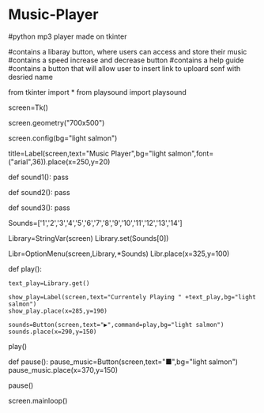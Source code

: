 # Music-Player

#python mp3 player made on tkinter

#contains a libaray button, where users can access and store their music
#contains a speed increase and decrease button
#contains a help guide
#contains a button that will allow user to insert link to uploard sonf with desried name

from tkinter import *
from playsound import playsound 

screen=Tk()

screen.geometry("700x500")

screen.config(bg="light salmon")

title=Label(screen,text="Music Player",bg="light salmon",font=("arial",36)).place(x=250,y=20)

def sound1():
    pass
    
    
def sound2():
    pass
    
def sound3():
    pass
    

Sounds=['1','2','3','4','5','6','7','8','9','10','11','12','13','14']

Library=StringVar(screen)
Library.set(Sounds[0])

Libr=OptionMenu(screen,Library,*Sounds)
Libr.place(x=325,y=100)

    
def play():
    
    text_play=Library.get()
    
    show_play=Label(screen,text="Currentely Playing " +text_play,bg="light salmon")
    show_play.place(x=285,y=190)
    
    sounds=Button(screen,text="▶",command=play,bg="light salmon")
    sounds.place(x=290,y=150)
    
play()

def pause():
    pause_music=Button(screen,text="■",bg="light salmon")
    pause_music.place(x=370,y=150)
    
pause()

screen.mainloop()
